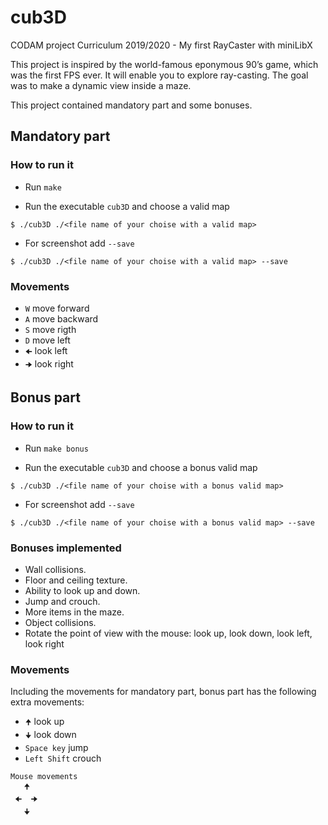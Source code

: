 # cub3D

CODAM project Curriculum 2019/2020 - My first RayCaster with miniLibX

This project is inspired by the world-famous eponymous 90’s game, which
was the first FPS ever. It will enable you to explore ray-casting. The goal was to
make a dynamic view inside a maze.

This project contained mandatory part and some bonuses.

## Mandatory part

### How to run it

- Run ```make```

- Run the executable ```cub3D``` and choose a valid map
```
$ ./cub3D ./<file name of your choise with a valid map>
```
- For screenshot add ```--save```
```
$ ./cub3D ./<file name of your choise with a valid map> --save
```

### Movements

- ```W``` move forward
- ```A``` move backward
- ```S``` move rigth
- ```D``` move left
- ```🠈``` look left
- ```🠊``` look right

## Bonus part

### How to run it

- Run ```make bonus```

- Run the executable ```cub3D``` and choose a bonus valid map
```
$ ./cub3D ./<file name of your choise with a bonus valid map>
```
- For screenshot add ```--save```
```
$ ./cub3D ./<file name of your choise with a bonus valid map> --save
```
### Bonuses implemented

- Wall collisions.
- Floor and ceiling texture.
- Ability to look up and down.
- Jump and crouch.
- More items in the maze.
- Object collisions.
- Rotate the point of view with the mouse: look up, look down, look left, look right

### Movements

Including the movements for mandatory part, bonus part has the following extra movements:
- ```🠉``` look up
- ```🠋``` look down
- ```Space key``` jump
- ```Left Shift``` crouch

```
Mouse movements
   🠉
 🠈  🠊
   🠋

```
